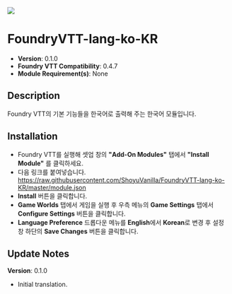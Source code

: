 ![](https://img.shields.io/badge/Foundry-v0.4.7-informational)
# FoundryVTT-lang-ko-KR
* **Version**: 0.1.0
* **Foundry VTT Compatibility**: 0.4.7
* **Module Requirement(s)**: None

## Description
Foundry VTT의 기본 기능들을 한국어로 출력해 주는 한국어 모듈입니다.

## Installation
* Foundry VTT를 실행해 셋업 창의 **"Add-On Modules"** 탭에서 **"Install Module"** 를 클릭하세요.
* 다음 링크를 붙여넣습니다. https://raw.githubusercontent.com/ShoyuVanilla/FoundryVTT-lang-ko-KR/master/module.json
* **Install** 버튼을 클릭합니다.
* **Game Worlds** 탭에서 게임을 실행 후 우측 메뉴의 **Game Settings** 탭에서 **Configure Settings** 버튼을 클릭합니다.
* **Language Preference** 드롭다운 메뉴를 **English**에서 **Korean**로 변경 후 설정 창 하단의 **Save Changes** 버튼을 클릭합니다.

## Update Notes
**Version**: 0.1.0
* Initial translation.
